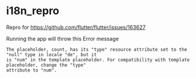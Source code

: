# i18n_repro

Repro for https://github.com/flutter/flutter/issues/163627

Running the app will throw this Error message

```
The placeholder, count, has its "type" resource attribute set to the "null" type in locale "de", but it
is "num" in the template placeholder. For compatibility with template placeholder, change the "type"
attribute to "num".
```
